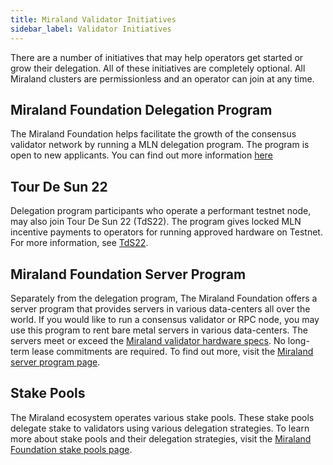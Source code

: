 ```yaml
---
title: Miraland Validator Initiatives
sidebar_label: Validator Initiatives
---
```


There are a number of initiatives that may help operators get started or grow their delegation.  All of these initiatives are completely optional.  All Miraland clusters are permissionless and an operator can join at any time.


## Miraland Foundation Delegation Program

The Miraland Foundation helps facilitate the growth of the consensus validator network by running a MLN delegation program. The program is open to new applicants. You can find out more information [here](https://miraland.org/delegation-program)

## Tour De Sun 22

Delegation program participants who operate a performant testnet node, may also join Tour De Sun 22 (TdS22).  The program gives locked MLN incentive payments to operators for running approved hardware on Testnet. For more information, see [TdS22](https://miraland.org/tds22).

## Miraland Foundation Server Program

Separately from the delegation program, The Miraland Foundation offers a server program that provides servers in various data-centers all over the world. If you would like to run a consensus validator or RPC node, you may use this program to rent bare metal servers in various data-centers. The servers meet or exceed the [Miraland validator hardware specs](../../running-validator/validator-reqs#hardware-recommendations). No long-term lease commitments are required. To find out more, visit the [Miraland server program page](https://miraland.org/server-program).

## Stake Pools

The Miraland ecosystem operates various stake pools.  These stake pools delegate stake to validators using various delegation strategies. To learn more about stake pools and their delegation strategies, visit the [Miraland Foundation stake pools page](https://miraland.org/stake-pools).